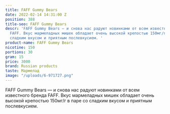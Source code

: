 ```yaml
---
title: FAFF Gummy Bears
date: 2022-02-14 14:31:00 Z
position: 388
title-seo: FAFF Gummy Bears
descr: 'FAFF Gummy Bears — и снова нас радуют новинками от всем известного бренда
  FAFF. Вкус мармеладных мишек обладает очень высокой крепостью 150мг/г в паре со
  сладким вкусом и приятным послевкусием. '
product-name: FAFF Gummy Bears
nicotine: 150
portions: 30
gram: 15
price: 3000
brand: Russian products
taste: Мармелад
image: "/uploads/6-971727.png"
---
```


FAFF Gummy Bears — и снова нас радуют новинками от всем известного бренда FAFF. Вкус мармеладных мишек обладает очень высокой крепостью 150мг/г в паре со сладким вкусом и приятным послевкусием. 